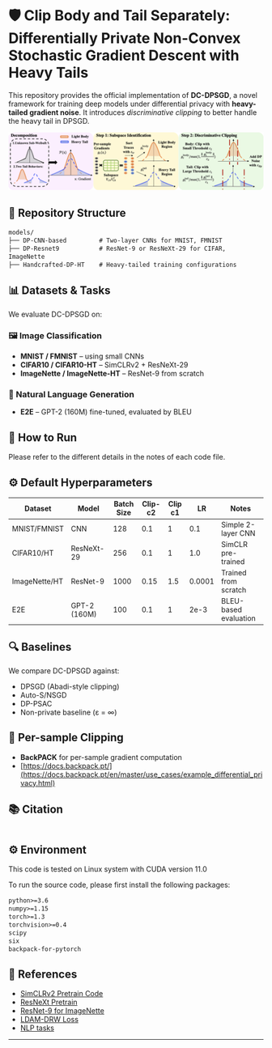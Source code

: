 # 🛡️ Clip Body and Tail Separately: Differentially Private Non-Convex Stochastic Gradient Descent with Heavy Tails

This repository provides the official implementation of **DC-DPSGD**, a novel framework for training deep models under differential privacy with **heavy-tailed gradient noise**. It introduces *discriminative clipping* to better handle the heavy tail in DPSGD.

![framework](./models/overview.jpg)

## 📁 Repository Structure

```
models/
├── DP-CNN-based         # Two-layer CNNs for MNIST, FMNIST
├── DP-Resnet9           # ResNet-9 or ResNeXt-29 for CIFAR, ImageNette
├── Handcrafted-DP-HT    # Heavy-tailed training configurations
```

## 📊 Datasets & Tasks

We evaluate DC-DPSGD on:

### 🖼️ Image Classification
- **MNIST / FMNIST** – using small CNNs
- **CIFAR10 / CIFAR10-HT** – SimCLRv2 + ResNeXt-29
- **ImageNette / ImageNette-HT** – ResNet-9 from scratch

### 📝 Natural Language Generation
- **E2E** – GPT-2 (160M) fine-tuned, evaluated by BLEU

## 🚀 How to Run

Please refer to the different details in the notes of each code file.

## ⚙️ Default Hyperparameters

| Dataset        | Model        | Batch Size | Clip-c2  | Clip c1 | LR     | Notes                     |
|----------------|--------------|------------|-------|-------|--------|---------------------------|
| MNIST/FMNIST   | CNN          | 128        | 0.1   | 1     |0.1    | Simple 2-layer CNN        |
| CIFAR10/HT     | ResNeXt-29   | 256        | 0.1   | 1     | 1.0    | SimCLR pre-trained        |
| ImageNette/HT  | ResNet-9     | 1000       | 0.15  | 1.5   |0.0001 | Trained from scratch      |
| E2E            | GPT-2 (160M) | 100          | 0.1   | 1     | 2e-3   | BLEU-based evaluation     |

## 🔍 Baselines

We compare DC-DPSGD against:
- DPSGD (Abadi-style clipping)
- Auto-S/NSGD
- DP-PSAC
- Non-private baseline (ε = ∞)

## 🧪 Per-sample Clipping

- **BackPACK** for per-sample gradient computation
- [https://docs.backpack.pt/](https://docs.backpack.pt/en/master/use_cases/example_differential_privacy.html)


## 📚 Citation

```bibtex
```

## ⚙️ Environment
This code is tested on Linux system with CUDA version 11.0

To run the source code, please first install the following packages:

```
python>=3.6
numpy>=1.15
torch>=1.3
torchvision>=0.4
scipy
six
backpack-for-pytorch
```

## 🔗 References

- [SimCLRv2 Pretrain Code](https://github.com/ftamer/Handcrafted-DP)
- [ResNeXt Pretrain](https://github.com/ftamer/Handcrafted-DP)
- [ResNet-9 for ImageNette](https://github.com/cbenitezb21/Resnet9)
- [LDAM-DRW Loss](https://github.com/kaidic/LDAM-DRW)
- [NLP tasks](https://github.com/lxuechen/private-transformers)

---


